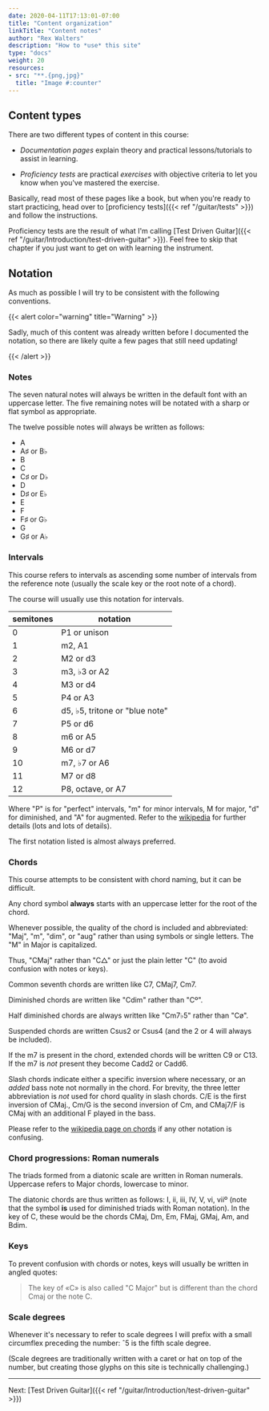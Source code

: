 ```yaml
---
date: 2020-04-11T17:13:01-07:00
title: "Content organization"
linkTitle: "Content notes"
author: "Rex Walters"
description: "How to *use* this site"
type: "docs"
weight: 20
resources:
- src: "**.{png,jpg}"
  title: "Image #:counter"
---
```


## Content types

There are two different types of content in this course:

* *Documentation pages* explain theory and practical lessons/tutorials to assist in learning.

* *Proficiency tests* are practical *exercises* with objective criteria to let you know when you've mastered the exercise.

Basically, read most of these pages like a book, but when you're ready to start practicing, head over to [proficiency tests]({{< ref "/guitar/tests" >}}) and follow the instructions.

Proficiency tests are the result of what I'm calling [Test Driven Guitar]({{< ref "/guitar/Introduction/test-driven-guitar" >}}). Feel free to skip that chapter if you just want to get on with learning the instrument.

## Notation

As much as possible I will try to be consistent with the following conventions.

{{< alert color="warning" title="Warning" >}}

Sadly, much of this content was already written before I documented the notation, so there are likely quite a few pages that still need updating!

{{< /alert >}}

### Notes

The seven natural notes will always be written in the default font with an uppercase letter. The five remaining notes will be notated with a sharp or flat symbol as appropriate.

The twelve possible notes will always be written as follows:

* A
* A&sharp; or B&flat;
* B
* C
* C&sharp; or D&flat;
* D
* D&sharp; or E&flat;
* E
* F
* F&sharp; or G&flat;
* G
* G&sharp; or A&flat;

### Intervals

This course refers to intervals as ascending some number of intervals from the reference note (usually the scale key or the root note of a chord).

The course will usually use this notation for intervals.

| semitones | notation
| ---                 | ---
| 0                   | P1 or unison
| 1                   | m2, A1
| 2                   | M2 or d3
| 3                   | m3, &flat;3 or A2
| 4                   | M3 or d4
| 5                   | P4 or A3
| 6                   | d5, &flat;5, tritone or "blue note"
| 7                   | P5 or d6
| 8                   | m6 or A5
| 9                   | M6 or d7
| 10                  | m7, &flat;7 or A6
| 11                  | M7 or d8
| 12                  | P8, octave, or A7

Where "P" is for "perfect" intervals, "m" for minor intervals, M for major, "d" for diminished, and "A" for augmented. Refer to the [wikipedia](https://en.wikipedia.org/wiki/Interval_(music)) for further details (lots and lots of details).

The first notation listed is almost always preferred.

### Chords

This course attempts to be consistent with chord naming, but it can be difficult.

Any chord symbol **always** starts with an uppercase letter for the root of the chord.

Whenever possible, the quality of the chord is included and abbreviated: "Maj", "m", "dim", or "aug" rather than using symbols or single letters. The "M" in Major is capitalized.

Thus, "CMaj" rather than "C&bigtriangleup;" or just the plain letter "C" (to avoid confusion with notes or keys).

Common seventh chords are written like C7, CMaj7, Cm7.

Diminished chords are written like "Cdim" rather than "C&ordm;".

Half diminished chords are always written like "Cm7&flat;5" rather than "C&oslash;".

Suspended chords are written Csus2 or Csus4 (and the 2 or 4 will always be included).

If the m7 is present in the chord, extended chords will be written C9 or C13. If the m7 is *not* present they become Cadd2 or Cadd6.

Slash chords indicate either a specific inversion where necessary, or an *added* bass note not normally in the chord. For brevity, the three letter abbreviation is *not* used for chord quality in slash chords. C/E is the first inversion of CMaj., Cm/G is the second inversion of Cm, and CMaj7/F is CMaj with an additional F played in the bass.

Please refer to the [wikipedia page on chords](https://en.wikipedia.org/wiki/Chord_(music)) if any other notation is confusing.

### Chord progressions: Roman numerals

The triads formed from a diatonic scale are written in Roman numerals. Uppercase refers to Major chords, lowercase to minor.

The diatonic chords are thus written as follows: I, ii, iii, IV, V, vi, vii&ordm; (note that the symbol **is** used for diminished triads with Roman notation). In the key of C, these would be the chords CMaj, Dm, Em, FMaj, GMaj, Am, and Bdim.

### Keys

To prevent confusion with chords or notes, keys will usually be written in angled quotes:

> The key of &laquo;C&raquo; is also called "C Major" but is different than the chord Cmaj or the note C.


### Scale degrees

Whenever it's necessary to refer to scale degrees I will prefix with a small circumflex preceding the number: &circ;5 is the fifth scale degree.

(Scale degrees are traditionally written with a caret or hat on top of the number, but creating those glyphs on this site is technically challenging.)


---

Next: [Test Driven Guitar]({{< ref "/guitar/Introduction/test-driven-guitar" >}})
